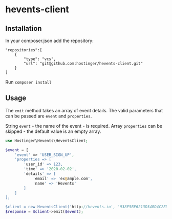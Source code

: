# hevents-client

## Installation
In your composer.json add the repository:
```
"repositories":[
    {
        "type": "vcs",
        "url": "git@github.com:hostinger/hevents-client.git"
    }
]
```
Run `composer install`

## Usage
The `emit` method takes an array of event details.
The valid parameters that can be passed are `event` and `properties`.

String `event` - the name of the event - is required.
Array `properties` can be skipped - the default value is an empty array.

```php
use Hostinger\Hevents\HeventsClient;

$event = [
    'event' => 'USER_SIGN_UP',
    'properties => [
        'user_id' => 123,
        'time' => '2020-02-02',
        'details' => [
            'email' => 'ex@ample.com',
            'name' => 'Hevents'
        ]
    ]
];

$client = new HeventsClient('http://hevents.io', '938E5BF6213D34BD4C2EDF3C81E3E7BD80F52178F3B467643FE3D0F1E7377773');
$response = $client->emit($event);
```